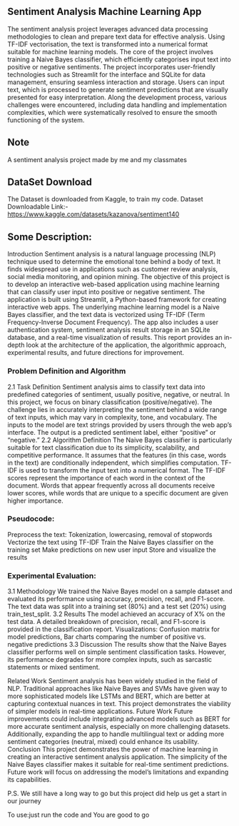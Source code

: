 ## Sentiment Analysis Machine Learning App

The sentiment analysis project leverages advanced data processing methodologies to clean and prepare text data for effective analysis. Using TF-IDF vectorisation, the text is transformed into a numerical format suitable for machine learning models. The core of the project involves training a Naive Bayes classifier, which efficiently categorises input text into positive or negative sentiments. The project incorporates user-friendly technologies such as Streamlit for the interface and SQLite for data management, ensuring seamless interaction and storage. Users can input text, which is processed to generate sentiment predictions that are visually presented for easy interpretation. Along the development process, various challenges were encountered, including data handling and implementation complexities, which were systematically resolved to ensure the smooth functioning of the system.

## Note
A sentiment analysis project made by me and my classmates

## DataSet Download
The Dataset is downloaded from Kaggle, to train my code.
Dataset Downloadable Link:- https://www.kaggle.com/datasets/kazanova/sentiment140


## Some Description:

Introduction Sentiment analysis is a natural language processing (NLP) technique used to determine the emotional tone behind a body of text. It finds widespread use in applications such as customer review analysis, social media monitoring, and opinion mining. The objective of this project is to develop an interactive web-based application using machine learning that can classify user input into positive or negative sentiment. The application is built using Streamlit, a Python-based framework for creating interactive web apps. The underlying machine learning model is a Naive Bayes classifier, and the text data is vectorized using TF-IDF (Term Frequency-Inverse Document Frequency). The app also includes a user authentication system, sentiment analysis result storage in an SQLite database, and a real-time visualization of results. This report provides an in-depth look at the architecture of the application, the algorithmic approach, experimental results, and future directions for improvement.


### Problem Definition and Algorithm 
2.1 Task Definition Sentiment analysis aims to classify text data into predefined categories of sentiment, usually positive, negative, or neutral. In this project, we focus on binary classification (positive/negative). The challenge lies in accurately interpreting the sentiment behind a wide range of text inputs, which may vary in complexity, tone, and vocabulary. The inputs to the model are text strings provided by users through the web app’s interface. The output is a predicted sentiment label, either “positive” or “negative.” 2.2 Algorithm Definition The Naive Bayes classifier is particularly suitable for text classification due to its simplicity, scalability, and competitive performance. It assumes that the features (in this case, words in the text) are conditionally independent, which simplifies computation. TF-IDF is used to transform the input text into a numerical format. The TF-IDF scores represent the importance of each word in the context of the document. Words that appear frequently across all documents receive lower scores, while words that are unique to a specific document are given higher importance. 

### Pseudocode:

Preprocess the text: Tokenization, lowercasing, removal of stopwords
Vectorize the text using TF-IDF
Train the Naive Bayes classifier on the training set
Make predictions on new user input
Store and visualize the results


### Experimental Evaluation:

3.1 Methodology We trained the Naive Bayes model on a sample dataset and evaluated its performance using accuracy, precision, recall, and F1-score. The text data was split into a training set (80%) and a test set (20%) using train_test_split.
3.2 Results The model achieved an accuracy of X% on the test data. A detailed breakdown of precision, recall, and F1-score is provided in the classification report. Visualizations:
Confusion matrix for model predictions, Bar charts comparing the number of positive vs. negative predictions 
3.3 Discussion The results show that the Naive Bayes classifier performs well on simple sentiment classification tasks. However, its performance degrades for more complex inputs, such as sarcastic statements or mixed sentiment.


Related Work Sentiment analysis has been widely studied in the field of NLP. Traditional approaches like Naive Bayes and SVMs have given way to more sophisticated models like LSTMs and BERT, which are better at capturing contextual nuances in text. This project demonstrates the viability of simpler models in real-time applications.
Future Work Future improvements could include integrating advanced models such as BERT for more accurate sentiment analysis, especially on more challenging datasets. Additionally, expanding the app to handle multilingual text or adding more sentiment categories (neutral, mixed) could enhance its usability.
Conclusion This project demonstrates the power of machine learning in creating an interactive sentiment analysis application. The simplicity of the Naive Bayes classifier makes it suitable for real-time sentiment predictions. Future work will focus on addressing the model’s limitations and expanding its capabilities.


P.S. We still have a long way to go but this project did help us get a start in our journey

To use:just run the code and You are good to go

